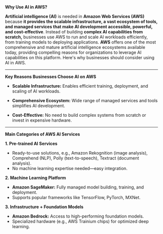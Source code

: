 **Why Use AI in AWS?**

**Artificial intelligence (AI)** is needed in **Amazon Web Services (AWS)** because **it provides the scalable infrastructure, a vast ecosystem of tools, and managed services that make AI development accessible, powerful, and cost-effective**. Instead of building **complex AI capabilities from scratch,** businesses use AWS to run and scale AI workloads efficiently, from training models to deploying applications.
**AWS** offers one of the most comprehensive and mature artificial intelligence ecosystems available today, providing compelling reasons for organizations to leverage AI capabilities on this platform. Here's why businesses should consider using AI in AWS.
___
**Key Reasons Businesses Choose AI on AWS**

- **Scalable Infrastructure:** Enables efficient training, deployment, and scaling of AI workloads.

- **Comprehensive Ecosystem:** Wide range of managed services and tools simplifies AI development.

- **Cost-Effective:** No need to build complex systems from scratch or invest in expensive hardware.
___
**Main Categories of AWS AI Services**

**1. Pre-trained AI Services**

- Ready-to-use solutions, e.g., Amazon Rekognition (image analysis), Comprehend (NLP), Polly (text-to-speech), Textract (document analysis).
- No machine learning expertise needed—easy integration.

**2. Machine Learning Platform**

- **Amazon SageMaker:** Fully managed model building, training, and deployment.
- Supports popular frameworks like TensorFlow, PyTorch, MXNet.

**3. Infrastructure + Foundation Models**

- **Amazon Bedrock:** Access to high-performing foundation models.
- Specialized hardware (e.g., AWS Trainium chips) for optimized deep learning.
